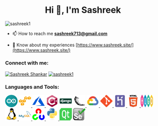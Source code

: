 <h1 align="center">Hi 👋, I'm Sashreek</h1>


<p align="left"> <img src="https://komarev.com/ghpvc/?username=sashreek1&label=Profile%20views&color=0e75b6&style=flat" alt="sashreek1" /> </p>

- 📫 How to reach me **sashreek713@gmail.com**

- 📄 Know about my experiences [https://www.sashreek.site/](https://www.sashreek.site/)

<h3 align="left">Connect with me:</h3>
<p align="left">
<a href="https://linkedin.com/in/sashreek-shankar-b504041aa" target="blank"><img align="center" src="https://cdn.jsdelivr.net/npm/simple-icons@3.0.1/icons/linkedin.svg" alt="Sashreek Shankar" height="30" width="40" /></a>
<a href="https://instagram.com/sashreek1" target="blank"><img align="center" src="https://cdn.jsdelivr.net/npm/simple-icons@3.0.1/icons/instagram.svg" alt="sashreek1" height="30" width="40" /></a>
</p>

<h3 align="left">Languages and Tools:</h3>
<p align="left"> <a href="https://www.arduino.cc/" target="_blank"> <img src="https://github.com/sashreek1/sashreek1/blob/main/logos/arduino-1.svg" alt="arduino" width="40" height="40"/></a> 
<a href="https://aws.amazon.com" target="_blank"> <img src="https://github.com/sashreek1/sashreek1/blob/main/logos/amazonwebservices-original-wordmark.svg" alt="aws" width="40" height="40"/> </a> 
<a href="https://azure.microsoft.com/en-in/" target="_blank"> <img src="https://github.com/sashreek1/sashreek1/blob/main/logos/microsoft_azure-icon.svg" alt="azure" width="40" height="40"/> </a> 
<a href="https://www.w3schools.com/cpp/" target="_blank"> <img src="https://github.com/sashreek1/sashreek1/blob/main/logos/cplusplus-original.svg" alt="cplusplus" width="40" height="40"/></a> 
<a href="https://www.djangoproject.com/" target="_blank"> <img src="https://github.com/sashreek1/sashreek1/blob/main/logos/django-original.svg" alt="django" width="40" height="40"/></a> 
<a href="https://flask.palletsprojects.com/" target="_blank"> <img src="https://github.com/sashreek1/sashreek1/blob/main/logos/flask-original.svg" alt="flask" width="40" height="40"/> 
</a> <a href="https://cloud.google.com" target="_blank"> <img src="https://github.com/sashreek1/sashreek1/blob/main/logos/googlecloud-original.svg" alt="gcp" width="40" height="40"/> </a> 
<a href="https://git-scm.com/" target="_blank"> <img src="https://github.com/sashreek1/sashreek1/blob/main/logos/git-original.svg" alt="git" width="40" height="40"/> </a> 
<a href="https://heroku.com" target="_blank"> <img src="https://github.com/sashreek1/sashreek1/blob/main/logos/heroku-plain.svg" alt="heroku" width="40" height="40"/> </a> 
<a href="https://www.w3.org/html/" target="_blank"> <img src="https://github.com/sashreek1/sashreek1/blob/main/logos/html5-original-wordmark.svg" alt="html5" width="40" height="40"/> </a> 
<a href="https://gohugo.io/" target="_blank"> <img src="https://github.com/sashreek1/sashreek1/blob/main/logos/logos-hugo.svg" alt="hugo" width="40" height="40"/> </a> 
<a href="https://www.linux.org/" target="_blank"> <img src="https://github.com/sashreek1/sashreek1/blob/main/logos/linux-original.svg" alt="linux" width="40" height="40"/> </a> 
<a href="https://www.mysql.com/" target="_blank"> <img src="https://github.com/sashreek1/sashreek1/blob/main/logos/mysql-original-wordmark.svg" alt="mysql" width="40" height="40"/> </a> 
<a href="https://opencv.org/" target="_blank"> <img src="https://github.com/sashreek1/sashreek1/blob/main/logos/opencv-icon.svg" alt="opencv" width="40" height="40"/> </a> 
<a href="https://www.python.org" target="_blank"> <img src="https://github.com/sashreek1/sashreek1/blob/main/logos/python-original.svg" alt="python" width="40" height="40"/> </a> 
<a href="https://www.qt.io/" target="_blank"> <img src="https://github.com/sashreek1/sashreek1/blob/main/logos/Qt_logo_2016.svg" alt="qt" width="40" height="40"/></a> 
<a href="https://www.selenium.dev" target="_blank"> <img src="https://github.com/sashreek1/sashreek1/blob/main/logos/selenium-logo.svg" alt="selenium" width="40" height="40"/> </a> </p>


